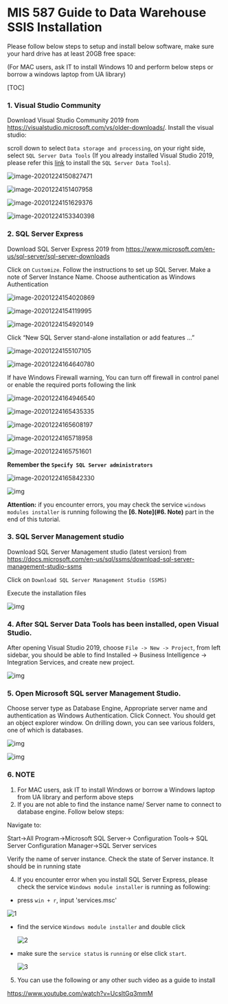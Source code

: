 # MIS 587 Guide to Data Warehouse SSIS Installation



Please follow below steps to setup and install below software, make sure your hard drive has at least 20GB free space: 

(For MAC users, ask IT to install Windows 10 and perform below steps or borrow a windows laptop from UA library)


[TOC]

### 1. Visual Studio Community
Download Visual Studio Community 2019  from https://visualstudio.microsoft.com/vs/older-downloads/. Install the visual studio:

scroll down to select `Data storage and processing`, on your right side, select `SQL Server Data Tools` (If you already installed Visual Studio 2019, please refer this [link](https://blog.pragmaticworks.com/visual-studio-2019-bi-design-tool-extensions) to install the `SQL Server Data Tools`).

![image-20201224150827471](https://github.com/liuhoward/teaching/raw/master/business_intelligence/install_assets/image-20201224150827471.png)

![image-20201224151407958](https://github.com/liuhoward/teaching/raw/master/business_intelligence/install_assets/image-20201224151407958.png)

![image-20201224151629376](https://github.com/liuhoward/teaching/raw/master/business_intelligence/install_assets/image-20201224151629376.png)

![image-20201224153340398](https://github.com/liuhoward/teaching/raw/master/business_intelligence/install_assets/image-20201224153340398.png)




### 2. SQL Server Express
Download SQL Server Express 2019 from https://www.microsoft.com/en-us/sql-server/sql-server-downloads

Click on `Customize`. Follow the instructions to set up SQL Server. Make a note of Server Instance Name. Choose authentication as Windows Authentication 

![image-20201224154020869](https://github.com/liuhoward/teaching/raw/master/business_intelligence/install_assets/image-20201224154020869.png)

![image-20201224154119995](https://github.com/liuhoward/teaching/raw/master/business_intelligence/install_assets/image-20201224154119995.png)

![image-20201224154920149](https://github.com/liuhoward/teaching/raw/master/business_intelligence/install_assets/image-20201224154920149.png)

 

Click “New SQL Server stand-alone installation or add features …”

![image-20201224155107105](https://github.com/liuhoward/teaching/raw/master/business_intelligence/install_assets/image-20201224155107105.png)

![image-20201224164640780](https://github.com/liuhoward/teaching/raw/master/business_intelligence/install_assets/image-20201224164640780.png)



If have Windows Firewall warning, You can turn off firewall in control panel or enable the required ports following the link  

![image-20201224164946540](https://github.com/liuhoward/teaching/raw/master/business_intelligence/install_assets/image-20201224164946540.png)

![image-20201224165435335](https://github.com/liuhoward/teaching/raw/master/business_intelligence/install_assets/image-20201224165435335.png)

![image-20201224165608197](https://github.com/liuhoward/teaching/raw/master/business_intelligence/install_assets/image-20201224165608197.png)

![image-20201224165718958](https://github.com/liuhoward/teaching/raw/master/business_intelligence/install_assets/image-20201224165718958.png)

![image-20201224165751601](https://github.com/liuhoward/teaching/raw/master/business_intelligence/install_assets/image-20201224165751601.png)

**Remember the `Specify SQL Server administrators`**

![image-20201224165842330](https://github.com/liuhoward/teaching/raw/master/business_intelligence/install_assets/image-20201224165842330.png)











![img](https://github.com/liuhoward/teaching/raw/master/business_intelligence/install_assets/clip_image025.png)

 

**Attention:** if you encounter errors, you may check the service `windows modules installer` is running following the **[6. Note](#6. Note)** part in the end of this tutorial.

### 3.  SQL Server Management studio
Download SQL Server Management studio (latest version) from https://docs.microsoft.com/en-us/sql/ssms/download-sql-server-management-studio-ssms

Click on `Download SQL Server Management Studio (SSMS)`

Execute the installation files 


![img](https://github.com/liuhoward/teaching/raw/master/business_intelligence/install_assets/clip_image027.png)



 

### 4. After SQL Server Data Tools has been installed, open Visual Studio. 

After opening Visual Studio 2019, choose `File -> New -> Project`, from left sidebar, you should be able to find Installed -> Business Intelligence -> Integration Services, and create new project.

![img](https://github.com/liuhoward/teaching/raw/master/business_intelligence/install_assets/clip_image031.png)

 

### 5. Open Microsoft SQL server Management Studio. 
Choose server type as Database Engine, Appropriate server name and authentication as Windows Authentication. Click Connect. You should get an object explorer window. On drilling down, you can see various folders, one of which is databases.

![img](https://github.com/liuhoward/teaching/raw/master/business_intelligence/install_assets/clip_image033.png)

 

![img](https://github.com/liuhoward/teaching/raw/master/business_intelligence/install_assets/clip_image035.png)

 

 

### 6. NOTE

1. For MAC users, ask IT to install Windows or borrow a Windows laptop from UA library and perform above steps 
3. If you are not able to find the instance name/ Server name to connect to database engine. Follow below steps: 

Navigate to: 

Start->All Program->Microsoft SQL Server-> Configuration Tools-> SQL Server Configuration Manager->SQL Server services 

Verify the name of server instance. Check the state of Server instance. It should be in running state

4. If you encounter error when you install SQL Server Express, please check the service `Windows module installer` is running as following:

* press `win + r`, input 'services.msc'

 ![1](https://github.com/liuhoward/teaching/raw/master/business_intelligence/install_assets/1.PNG)

* find the service `Windows module installer` and double click

  ![2](https://github.com/liuhoward/teaching/raw/master/business_intelligence/install_assets/2.PNG)

* make sure the `service status` is `running` or else click `start`.

  ![3](https://github.com/liuhoward/teaching/raw/master/business_intelligence/install_assets/3.PNG)

5. You can use the following or any other such video as a guide to install

https://www.youtube.com/watch?v=UcsItGq3mmM
